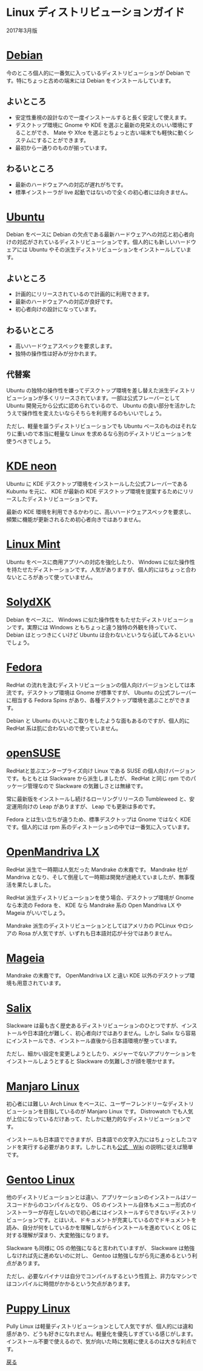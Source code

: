 # Linux ディストリビューションガイド

2017年3月版

# [Debian](https://www.debian.org/)

今のところ個人的に一番気に入っているディストリビューションが Debian です。特にちょっと古めの端末には Debian をインストールしています。

## よいところ

- 安定性重視の設計なので一度インストールすると長く安定して使えます。
- デスクトップ環境に Gnome や KDE を選ぶと最新の見栄えのいい環境にすることができ、 Mate や Xfce を選ぶとちょっと古い端末でも軽快に動くシステムにすることができます。
- 最初から一通りのものが揃っています。

## わるいところ

- 最新のハードウェアへの対応が遅れがちです。
- 標準インストーラが live 起動ではないので全くの初心者には向きません。

# [Ubuntu](https://www.ubuntu.com/)

Debian をベースに Debian の欠点である最新ハードウェアへの対応と初心者向けの対応がされているディストリビューションです。個人的にも新しいハードウェアには Ubuntu やその派生ディストリビューションをインストールしています。

## よいところ

- 計画的にリリースされているので計画的に利用できます。
- 最新のハードウェアへの対応が良好です。
- 初心者向けの設計になっています。

## わるいところ

- 高いハードウェアスペックを要求します。
- 独特の操作性は好みが分かれます。

## 代替案

Ubuntu の独特の操作性を嫌ってデスクトップ環境を差し替えた派生ディストリビューションが多くリリースされています。一部は公式フレーバーとして Ubuntu 開発元から公式に認められているので、 Ubuntu の良い部分を活かしたうえで操作性を変えたいならそちらを利用するのもいいでしょう。  

ただし、軽量を謳うディストリビューションでも Ubuntu ベースのものはそれなりに重いので本当に軽量な Linux を求めるなら別のディストリビューションを使うべきでしょう。

# [KDE neon](https://neon.kde.org/)

Ubuntu に KDE デスクトップ環境をインストールした公式フレーバーである Kubuntu を元に、 KDE が最新の KDE デスクトップ環境を提案するためにリリースしたディストリビューションです。

最新の KDE 環境を利用できるかわりに、高いハードウェアスペックを要求し、頻繁に機能が更新されるため初心者向きではありません。

# [Linux Mint](https://www.linuxmint.com/)

Ubuntu をベースに商用アプリへの対応を強化したり、 Windows に似た操作性を持たせたディストーションです。人気がありますが、個人的にはちょっと合わないところがあって使っていません。

# [SolydXK](https://solydxk.com/)

Debian をベースに、 Windows に似た操作性をもたせたディストリビューションです。実際には Windows ともちょっと違う独特の外観を持っていて、 Debian はとっつきにくいけど Ubuntu は合わないというなら試してみるといいでしょう。

# [Fedora](https://getfedora.org/)

RedHat の流れを汲むディストリビューションの個人向けバージョンとしては本流です。デスクトップ環境は Gnome が標準ですが、 Ubuntu の公式フレーバーに相当する Fedora Spins があり、各種デスクトップ環境を選ぶことができます。

Debian と Ubuntu のいいとこ取りをしたような面もあるのですが、個人的に RedHat 系は肌に合わないので使っていません。

# [openSUSE](https://www.opensuse.org/)

RedHatと並ぶエンタープライズ向け Linux である SUSE の個人向けバージョンです。もともとは Slackware から派生しましたが、 RedHat と同じ rpm でのパッケージ管理なので Slackware の気難しさとは無縁です。

常に最新版をインストールし続けるローリングリリースの Tumbleweed と、安定運用向けの Leap がありますが、 Leap でも更新は多めです。

Fedora とは生い立ちが違うため、標準デスクトップは Gnome ではなく KDE です。個人的には rpm 系のディストーションの中では一番気に入っています。

# [OpenMandriva LX](https://www.openmandriva.org)

RedHat 派生で一時期は人気だった Mandrake の末裔です。 Mandrake 社が Mandriva となり、そして倒産して一時期は開発が途絶えていましたが、無事復活を果たしました。

RedHat 派生ディストリビューションを使う場合、デスクトップ環境が Gnome なら本流の Fedora を、 KDE なら Mandrake 系の Open Mandriva LX や Mageia がいいでしょう。

Mandrake 派生のディストリビューションとしてはアメリカの PCLinux やロシアの Rosa が人気ですが、いずれも日本語対応が十分ではありません。

# [Mageia](http://www.mageia.org)

Mandrake の末裔です。 OpenMandriva LX と違い KDE 以外のデスクトップ環境も用意されています。

# [Salix](https://salixos.org/)

Slackware は最も古く歴史あるディストリビューションのひとつですが、インストールや日本語化が難しく、初心者向けではありません。しかし Salix なら容易にインストールでき、インストール直後から日本語環境が整っています。

ただし、細かい設定を変更しようとしたり、メジャーでないアプリケーションをインストールしようとすると Slackware の気難しさが顔を覗かせます。

# [Manjaro Linux](https://manjaro.org/)

初心者には難しい Arch Linux をベースに、ユーザーフレンドリーなディストリビューションを目指しているのが Manjaro Linux です。 Distrowatch でも人気が上位になっているだけあって、たしかに魅力的なディストリビューションです。

インストールも日本語でできますが、日本語での文字入力にはちょっとしたコマンドを実行する必要があります。しかしこれも[公式　Wiki](https://wiki.manjaro.org/index.php?title=%E6%97%A5%E6%9C%AC%E8%AA%9E%E3%81%AE%E8%A8%AD%E5%AE%9A) の説明に従えば簡単です。

# [Gentoo Linux](https://www.gentoo.org/)

他のディストリビューションとは違い、アプリケーションのインストールはソースコードからのコンパイルとなり、 OS のインストール自体もメニュー形式のインストーラーが存在しないので初心者にはインストールすらできないディストリビューションです。とはいえ、ドキュメントが充実しているのでドキュメントを読み、自分が何をしているかを理解しながらインストールを進めていくと OS に対する理解が深まり、大変勉強になります。

Slackware も同様に OS の勉強になると言われていますが、 Slackware は勉強しなければ先に進めないのに対し、 Gentoo は勉強しながら先に進めるという利点があります。

ただし、必要なバイナリは自分でコンパイルするという性質上、非力なマシンではコンパイルに時間がかかるという欠点があります。

# [Puppy Linux](http://puppylinux.com/)

Pully Linux は軽量ディストリビューションとして人気ですが、個人的には違和感があり、どうも好きになれません。軽量化を優先しすぎている感じがします。インストール不要で使えるので、気が向いた時に気軽に使えるのは大きな利点です。

[戻る](readme.md)
